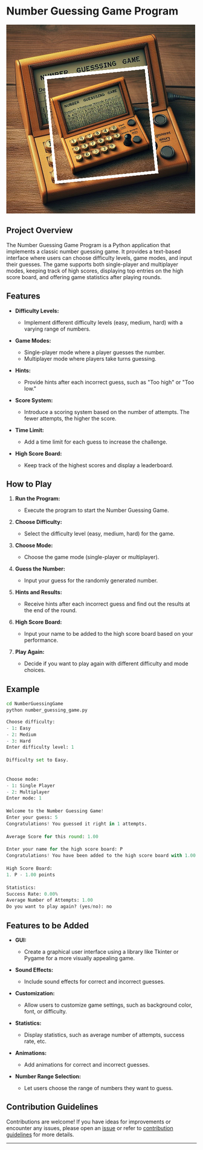 # Number Guessing Game Program

![Number Guess](../../assets/images/readme_images/number_guessing_game.png)

## Project Overview

The Number Guessing Game Program is a Python application that implements a classic number guessing game. It provides a text-based interface where users can choose difficulty levels, game modes, and input their guesses. The game supports both single-player and multiplayer modes, keeping track of high scores, displaying top entries on the high score board, and offering game statistics after playing rounds.

## Features

- **Difficulty Levels:**

  - Implement different difficulty levels (easy, medium, hard) with a varying range of numbers.

- **Game Modes:**

  - Single-player mode where a player guesses the number.
  - Multiplayer mode where players take turns guessing.

- **Hints:**

  - Provide hints after each incorrect guess, such as "Too high" or "Too low."

- **Score System:**

  - Introduce a scoring system based on the number of attempts. The fewer attempts, the higher the score.

- **Time Limit:**

  - Add a time limit for each guess to increase the challenge.

- **High Score Board:**
  - Keep track of the highest scores and display a leaderboard.

## How to Play

1. **Run the Program:**

   - Execute the program to start the Number Guessing Game.

2. **Choose Difficulty:**

   - Select the difficulty level (easy, medium, hard) for the game.

3. **Choose Mode:**

   - Choose the game mode (single-player or multiplayer).

4. **Guess the Number:**

   - Input your guess for the randomly generated number.

5. **Hints and Results:**

   - Receive hints after each incorrect guess and find out the results at the end of the round.

6. **High Score Board:**

   - Input your name to be added to the high score board based on your performance.

7. **Play Again:**
   - Decide if you want to play again with different difficulty and mode choices.

## Example

```bash
cd NumberGuessingGame
python number_guessing_game.py
```

```python
Choose difficulty:
- 1: Easy
- 2: Medium
- 3: Hard
Enter difficulty level: 1

Difficulty set to Easy.


Choose mode:
- 1: Single Player
- 2: Multiplayer
Enter mode: 1

Welcome to the Number Guessing Game!
Enter your guess: 5
Congratulations! You guessed it right in 1 attempts.

Average Score for this round: 1.00

Enter your name for the high score board: P
Congratulations! You have been added to the high score board with 1.00 points.

High Score Board:
1. P - 1.00 points

Statistics:
Success Rate: 0.00%
Average Number of Attempts: 1.00
Do you want to play again? (yes/no): no
```

## Features to be Added

- **GUI:**

  - Create a graphical user interface using a library like Tkinter or Pygame for a more visually appealing game.

- **Sound Effects:**

  - Include sound effects for correct and incorrect guesses.

- **Customization:**

  - Allow users to customize game settings, such as background color, font, or difficulty.

- **Statistics:**

  - Display statistics, such as average number of attempts, success rate, etc.

- **Animations:**

  - Add animations for correct and incorrect guesses.

- **Number Range Selection:**
  - Let users choose the range of numbers they want to guess.

## Contribution Guidelines

Contributions are welcome! If you have ideas for improvements or encounter any issues, please open an [issue](https://github.com/vrm-piyush/Python-Projects/issues/new/choose) or refer to [contribution guidelines](../../CONTRIBUTING.md) for more details.

---
